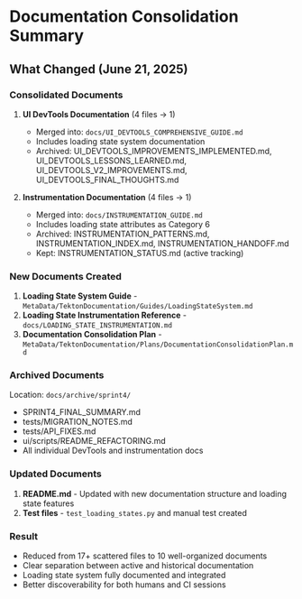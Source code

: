 # Documentation Consolidation Summary

## What Changed (June 21, 2025)

### Consolidated Documents

1. **UI DevTools Documentation** (4 files → 1)
   - Merged into: `docs/UI_DEVTOOLS_COMPREHENSIVE_GUIDE.md`
   - Includes loading state system documentation
   - Archived: UI_DEVTOOLS_IMPROVEMENTS_IMPLEMENTED.md, UI_DEVTOOLS_LESSONS_LEARNED.md, UI_DEVTOOLS_V2_IMPROVEMENTS.md, UI_DEVTOOLS_FINAL_THOUGHTS.md

2. **Instrumentation Documentation** (4 files → 1)
   - Merged into: `docs/INSTRUMENTATION_GUIDE.md`
   - Includes loading state attributes as Category 6
   - Archived: INSTRUMENTATION_PATTERNS.md, INSTRUMENTATION_INDEX.md, INSTRUMENTATION_HANDOFF.md
   - Kept: INSTRUMENTATION_STATUS.md (active tracking)

### New Documents Created

1. **Loading State System Guide** - `MetaData/TektonDocumentation/Guides/LoadingStateSystem.md`
2. **Loading State Instrumentation Reference** - `docs/LOADING_STATE_INSTRUMENTATION.md`
3. **Documentation Consolidation Plan** - `MetaData/TektonDocumentation/Plans/DocumentationConsolidationPlan.md`

### Archived Documents

Location: `docs/archive/sprint4/`
- SPRINT4_FINAL_SUMMARY.md
- tests/MIGRATION_NOTES.md
- tests/API_FIXES.md
- ui/scripts/README_REFACTORING.md
- All individual DevTools and instrumentation docs

### Updated Documents

1. **README.md** - Updated with new documentation structure and loading state features
2. **Test files** - `test_loading_states.py` and manual test created

### Result

- Reduced from 17+ scattered files to 10 well-organized documents
- Clear separation between active and historical documentation
- Loading state system fully documented and integrated
- Better discoverability for both humans and CI sessions